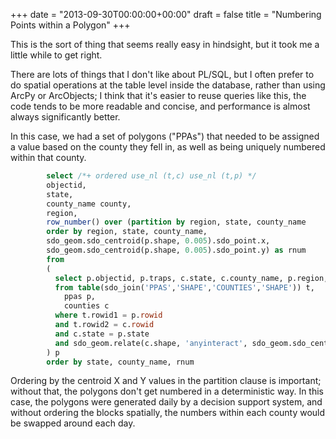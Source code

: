 +++
date = "2013-09-30T00:00:00+00:00"
draft = false
title = "Numbering Points within a Polygon"
+++

This is the sort of thing that seems really easy in hindsight, but it took me a little while to get right.

There are lots of things that I don't like about PL/SQL, but I often prefer to do spatial operations at the table level inside the database, rather than using ArcPy or ArcObjects; I think that it's easier to reuse queries like this, the code tends to be more readable and concise, and performance is almost always significantly better.

In this case, we had  a set of polygons ("PPAs") that needed to be assigned a value based on the county they fell in, as well as being uniquely numbered within that county.

```sql
        select /*+ ordered use_nl (t,c) use_nl (t,p) */
        objectid,
        state,
        county_name county,
        region,
        row_number() over (partition by region, state, county_name
        order by region, state, county_name,
        sdo_geom.sdo_centroid(p.shape, 0.005).sdo_point.x,
        sdo_geom.sdo_centroid(p.shape, 0.005).sdo_point.y) as rnum
        from
        (
          select p.objectid, p.traps, c.state, c.county_name, p.region, sdo_geom.sdo_centroid(p.shape, 0.005) as shape
          from table(sdo_join('PPAS','SHAPE','COUNTIES','SHAPE')) t,
            ppas p,
            counties c
          where t.rowid1 = p.rowid
          and t.rowid2 = c.rowid
          and c.state = p.state
          and sdo_geom.relate(c.shape, 'anyinteract', sdo_geom.sdo_centroid(p.shape, 0.005), 0.005) = 'TRUE'
        ) p
        order by state, county_name, rnum
```

Ordering by the centroid X and Y values in the partition clause is important; without that, the polygons don't get numbered in a deterministic way.  In this case, the polygons were generated daily by a decision support system, and without ordering the blocks spatially, the numbers within each county would be swapped around each day.

